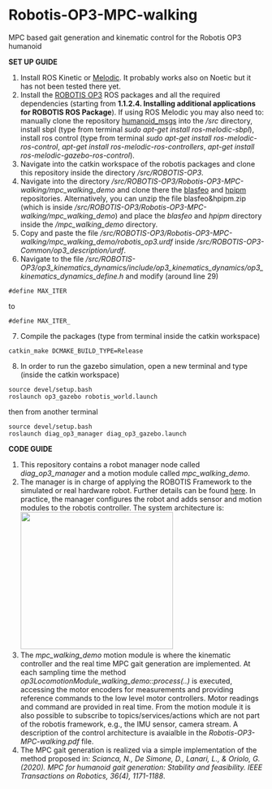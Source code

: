 # Robotis-OP3-MPC-walking
MPC based gait generation and kinematic control for the Robotis OP3 humanoid

**SET UP GUIDE**

1) Install ROS Kinetic or [Melodic](http://wiki.ros.org/melodic/Installation/Ubuntu). It probably works also on Noetic but it has not been tested there yet.
2) Install the [ROBOTIS OP3](https://emanual.robotis.com/docs/en/platform/op3/recovery/#installing-robotis-ros-packages) ROS packages and all the required dependencies (starting from **1.1.2.4. Installing additional applications for ROBOTIS ROS Package**). If using ROS Melodic you may also need to: manually clone the repository [humanoid_msgs](https://github.com/ahornung/humanoid_msgs) into the */src* directory, install sbpl (type from terminal *sudo apt-get install ros-melodic-sbpl*), install ros control (type from terminal *sudo apt-get install ros-melodic-ros-control*, *apt-get install ros-melodic-ros-controllers*, *apt-get install ros-melodic-gazebo-ros-control*).
3) Navigate into the catkin workspace of the robotis packages and clone this repository inside the directory */src/ROBOTIS-OP3*.
4) Navigate into the directory */src/ROBOTIS-OP3/Robotis-OP3-MPC-walking/mpc_walking_demo* and clone there the [blasfeo](https://github.com/giaf/blasfeo) and [hpipm](https://github.com/giaf/hpipm) repositories. Alternatively, you can unzip the file blasfeo&hpipm.zip (which is inside */src/ROBOTIS-OP3/Robotis-OP3-MPC-walking/mpc_walking_demo*) and place the *blasfeo* and *hpipm* directory inside the */mpc_walking_demo* directory.
5) Copy and paste the file */src/ROBOTIS-OP3/Robotis-OP3-MPC-walking/mpc_walking_demo/robotis_op3.urdf* inside */src/ROBOTIS-OP3-Common/op3_description/urdf*.
6) Navigate to the file */src/ROBOTIS-OP3/op3_kinematics_dynamics/include/op3_kinematics_dynamics/op3_kinematics_dynamics_define.h* and modify (around line 29)
```
#define MAX_ITER
```
to
```
#define MAX_ITER_
```
7) Compile the packages (type from terminal inside the catkin workspace)
```
catkin_make DCMAKE_BUILD_TYPE=Release
```
8) In order to run the gazebo simulation, open a new terminal and type (inside the catkin workspace)
```
source devel/setup.bash
roslaunch op3_gazebo robotis_world.launch
```
then from another terminal 
```
source devel/setup.bash
roslaunch diag_op3_manager diag_op3_gazebo.launch
```
**CODE GUIDE**

1) This repository contains a robot manager node called *diag_op3_manager* and a motion module called *mpc_walking_demo*. 
2) The manager is in charge of applying the ROBOTIS Framework to the simulated or real hardware robot. Further details can be found [here](https://emanual.robotis.com/docs/en/software/robotis_framework_packages/tutorials/#creating-new-motion-module). In practice, the manager configures the robot and adds sensor and motion modules to the robotis controller. The system architecture is: <img src="https://emanual.robotis.com/assets/images/platform/op3/op3_027.png" width="300" height="270">
3) The *mpc_walking_demo* motion module is where the kinematic controller and the real time MPC gait generation are implemented. At each sampling time the method *op3LocomotionModule_walking_demo::process(..)* is executed, accessing the motor encoders for measurements and providing reference commands to the low level motor controllers. Motor readings and command are provided in real time. From the motion module it is also possible to subscribe to topics/services/actions which are not part of the robotis framework, e.g., the IMU sensor, camera stream. A description of the control architecture is avaialble in the *Robotis-OP3-MPC-walking.pdf* file. 
4) The MPC gait generation is realized via a simple implementation of the method proposed in:
*Scianca, N., De Simone, D., Lanari, L., & Oriolo, G. (2020). MPC for humanoid gait generation: Stability and feasibility. IEEE Transactions on Robotics, 36(4), 1171-1188*. 
